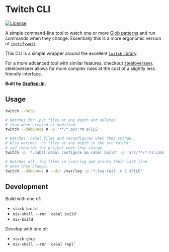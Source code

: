 # Twitch CLI

[![License](https://img.shields.io/badge/License-BSD%203--Clause-blue.svg)](https://opensource.org/licenses/BSD-3-Clause)

A simple command-line tool to watch one or more [Glob patterns](https://hackage.haskell.org/package/Glob/docs/System-FilePath-Glob.html#v:compile) and run commands when they change. Essentially this is a more ergonomic version of [`inotifywait`](https://linux.die.net/man/1/inotifywait).

This CLI is a simple wrapper around the excellent [`twitch` library](https://github.com/jfischoff/twitch).

For a more advanced tool with similar features, checkout [steeloverseer](https://github.com/schell/steeloverseer). steeloverseer allows for more complex rules at the cost of a slightly less friendly interface.

**Built by [Grafted-In](https://graftedin.io).**


## Usage

```bash
twitch --help

# Watches for .pyc files at any depth and deletes
# them when created or modified.
twitch --debounce 0 -p '**/*.pyc:rm $FILE'

# Watches .cabal files and reconfigures when they change.
# Also watches .hs files at any depth in the src folder
# and rebuilds the project when they change.
twitch -p '*.cabal:cabal configure && cabal build' -p 'src/**/*.hs:cabal build'

# Watches all .log files in /var/log and prints their last line
# when they change.
twitch --debounce 0 --dir /var/log -p '*.log:tail -n 1 $FILE'
```


## Development

Build with one of:

  * `stack build`
  * `nix-shell --run 'cabal build'`
  * `nix-build`

Develop with one of:

  * `stack ghci`
  * `nix-shell --run 'cabal repl'`
